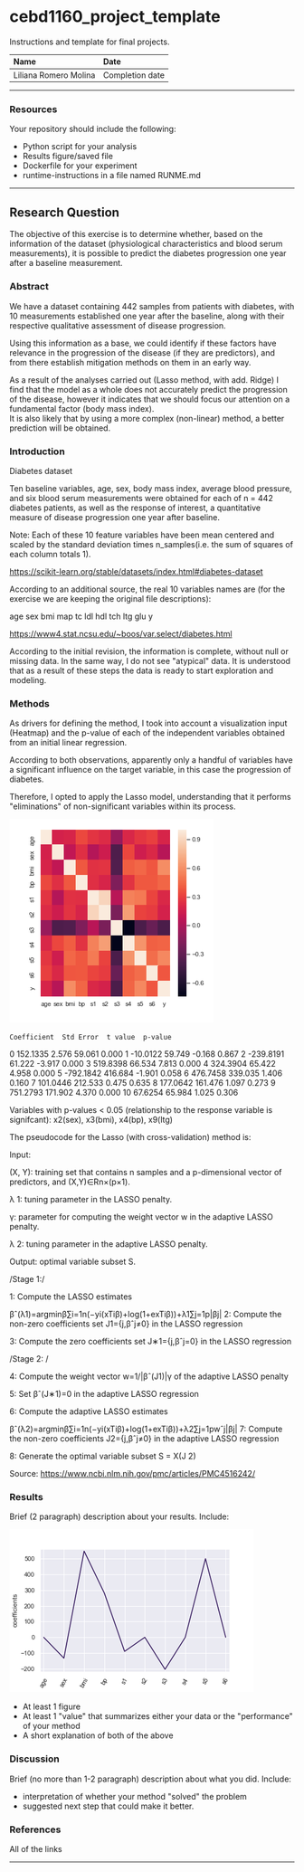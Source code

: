 # cebd1160_project_template
Instructions and template for final projects.

| Name | Date |
|:-------|:---------------|
|Liliana Romero Molina | Completion date|

-----

### Resources
Your repository should include the following:

- Python script for your analysis
- Results figure/saved file
- Dockerfile for your experiment
- runtime-instructions in a file named RUNME.md

-----

## Research Question

The objective of this exercise is to determine whether, based on the information of the dataset (physiological characteristics and blood serum measurements), it is possible to predict the diabetes progression one year after a baseline measurement.

### Abstract

We have a dataset containing 442 samples from patients with diabetes, with 10 measurements established one year after the baseline, along with their respective qualitative assessment of disease progression.

Using this information as a base, we could identify if these factors have relevance in the progression of the disease (if they are predictors), and from there establish mitigation methods on them in an early way.

As a result of the analyses carried out (Lasso method, with add. Ridge) I find that the model as a whole does not accurately predict the progression of the disease, however it indicates that we should focus our attention on a fundamental factor (body mass index).  
It is also likely that by using a more complex (non-linear) method, a better prediction will be obtained. 

### Introduction

Diabetes dataset

Ten baseline variables, age, sex, body mass index, average blood pressure, and six blood serum measurements were obtained for each of n = 442 diabetes patients, as well as the response of interest, a quantitative measure of disease progression one year after baseline. 
 
Note: Each of these 10 feature variables have been mean centered and scaled by the standard deviation times n_samples(i.e. the sum of squares of each column totals 1). 

https://scikit-learn.org/stable/datasets/index.html#diabetes-dataset

According to an additional source, the real 10 variables names are (for the exercise we are keeping the original file descriptions):

age sex bmi map tc ldl hdl tch ltg glu y

https://www4.stat.ncsu.edu/~boos/var.select/diabetes.html

According to the initial revision, the information is complete, without null or missing data.   In the same way, I do not see "atypical" data.  It is understood that as a result of these steps the data is ready to start exploration and modeling.

### Methods

As drivers for defining the method, I took into account a visualization input (Heatmap) and the p-value of each of the independent variables obtained from an initial linear regression.  

According to both observations, apparently only a handful of variables have a significant influence on the target variable, in this case the progression of diabetes.  

Therefore, I opted to apply the Lasso model, understanding that it performs "eliminations" of non-significant variables within its process.

![alt text](https://github.com/LilianaRomeroM/cebd1160_project_template/blob/master/diabetes7plots/heatseaborn.png)


    Coefficient  Std Error  t value  p-value
0      152.1335      2.576   59.061    0.000
1      -10.0122     59.749   -0.168    0.867
2     -239.8191     61.222   -3.917    0.000
3      519.8398     66.534    7.813    0.000
4      324.3904     65.422    4.958    0.000
5     -792.1842    416.684   -1.901    0.058
6      476.7458    339.035    1.406    0.160
7      101.0446    212.533    0.475    0.635
8      177.0642    161.476    1.097    0.273
9      751.2793    171.902    4.370    0.000
10      67.6254     65.984    1.025    0.306

Variables with p-values < 0.05 (relationship to the response variable is signifcant): x2(sex), x3(bmi), x4(bp), x9(ltg)


The pseudocode for the Lasso (with cross-validation) method is:

Input:

(X, Y): training set that contains n samples and a p-dimensional vector of predictors, and (X,Y)∈Rn×(p×1).

λ 1: tuning parameter in the LASSO penalty.

γ: parameter for computing the weight vector w in the adaptive LASSO penalty.

λ 2: tuning parameter in the adaptive LASSO penalty.

Output: optimal variable subset S.

/Stage 1:/

1: Compute the LASSO estimates

βˆ(λ1)=argminβ∑i=1n(−yi(xTiβ)+log(1+exTiβ))+λ1∑j=1p|βj|
2: Compute the non-zero coefficients set J1={j,βˆj≠0} in the LASSO regression

3: Compute the zero coefficients set J∗1={j,βˆj=0} in the LASSO regression

/Stage 2: /

4: Compute the weight vector w=1/|βˆ(J1)|γ of the adaptive LASSO penalty

5: Set βˆ(J∗1)=0 in the adaptive LASSO regression

6: Compute the adaptive LASSO estimates

βˆ(λ2)=argminβ∑i=1n(−yi(xTiβ)+log(1+exTiβ))+λ2∑j=1pwˆj|βj|
7: Compute the non-zero coefficients J2={j,βˆj≠0} in the adaptive LASSO regression

8: Generate the optimal variable subset S = X(J 2)

Source: https://www.ncbi.nlm.nih.gov/pmc/articles/PMC4516242/ 

### Results

Brief (2 paragraph) description about your results. Include:


![alt text](https://github.com/LilianaRomeroM/cebd1160_project_template/blob/master/EXPERPLOTS/lassores.png)

- At least 1 figure
- At least 1 "value" that summarizes either your data or the "performance" of your method
- A short explanation of both of the above

### Discussion
Brief (no more than 1-2 paragraph) description about what you did. Include:

- interpretation of whether your method "solved" the problem
- suggested next step that could make it better.

### References
All of the links

-------
